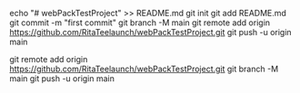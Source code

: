 echo "# webPackTestProject" >> README.md
git init
git add README.md
git commit -m "first commit"
git branch -M main
git remote add origin https://github.com/RitaTeelaunch/webPackTestProject.git
git push -u origin main

git remote add origin https://github.com/RitaTeelaunch/webPackTestProject.git
git branch -M main
git push -u origin main